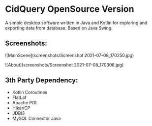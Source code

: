 # CidQuery OpenSource Version

A simple desktop software written in Java and Kotlin for exploring and exporting data from database. Based on Java
Swing.

## Screenshots:

![MainScene](screenshots/Screenshot 2021-07-08_170250.jpg)

![About](screenshots/Screenshot 2021-07-08_170308.jpg)

## 3th Party Dependency:

- Kotlin Coroutines
- FlatLaf
- Apache POI
- HikariCP
- JDBI3
- MySQL Connector Java

